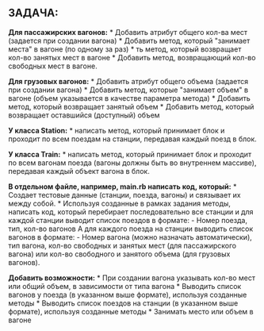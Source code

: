<h2>ЗАДАЧА:</h2>

**Для пассажирских вагонов:**
    * Добавить атрибут общего кол-ва мест (задается при создании вагона)
    * Добавить метод, который "занимает места" в вагоне (по одному за раз)
    * ть метод, который возвращает кол-во занятых мест в вагоне
    * Добавить метод, возвращающий кол-во свободных мест в вагоне.

**Для грузовых вагонов:**
    * Добавить атрибут общего объема (задается при создании вагона)
    * Добавить метод, которые "занимает объем" в вагоне (объем указывается в качестве параметра метода)
    * Добавить метод, который возвращает занятый объем
    * Добавить метод, который возвращает оставшийся (доступный) объем

**У класса Station:**
    * написать метод, который принимает блок и проходит по всем поездам на станции, передавая каждый поезд в блок.

**У класса Train:**
    * написать метод, который принимает блок и проходит по всем вагонам поезда (вагоны должны быть во внутреннем массиве), передавая каждый объект вагона в блок.

**В отдельном файле, например, main.rb написать код, который:**
    * Создает тестовые данные (станции, поезда, вагоны) и связывает их между собой.
    * Используя созданные в рамках задания методы, написать код, который перебирает последовательно все станции и для каждой станции выводит список поездов в формате:
        - Номер поезда, тип, кол-во вагонов
   А для каждого поезда на станции выводить список вагонов в формате:
        - Номер вагона (можно назначать автоматически), тип вагона, кол-во свободных и занятых мест (для пассажирского вагона) или кол-во свободного и занятого объема (для грузовых вагонов).

**Добавить возможности:**
    * При создании вагона указывать кол-во мест или общий объем, в зависимости от типа вагона
    * Выводить список вагонов у поезда (в указанном выше формате), используя созданные методы
    * Выводить список поездов на станции (в указанном выше формате), используя  созданные методы
    * Занимать место или объем в вагоне
